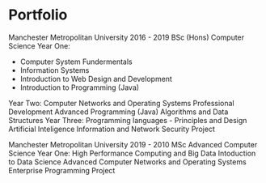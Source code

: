 
<h1>Portfolio</h1>
<p>
Manchester Metropolitan University
2016 - 2019 BSc (Hons) Computer Science
    Year One:
    <ul>
        <li>Computer System Fundermentals</li>
            <li>Information Systems</li>
            <li>Introduction to Web Design and Development</li>
            <li>Introduction to Programming (Java)</li>
   </ul>
   Year Two:
            Computer Networks and Operating Systems
            Professional Development
            Advanced Programming (Java)
            Algorithms and Data Structures
  Year Three:
            Programming languages - Principles and Design
            Artificial Inteligence
            Information and Network Security
            Project
</p>            
Manchester Metropolitan University
2019 - 2010 MSc Advanced Computer Science
  Year One:
           High Performance Computing and Big Data
           Intoduction to Data Science
           Advanced Computer Networks and Operating Systems
           Enterprise Programming
           Project

